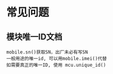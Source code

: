 # 常见问题

## 模块唯一ID文档

```
mobile.sn()获取SN，出厂未必有写SN
一般用途的唯一id, 可以用mobile.imei()代替
如需要真正的唯一ID, 使用 mcu.unique_id()
```
